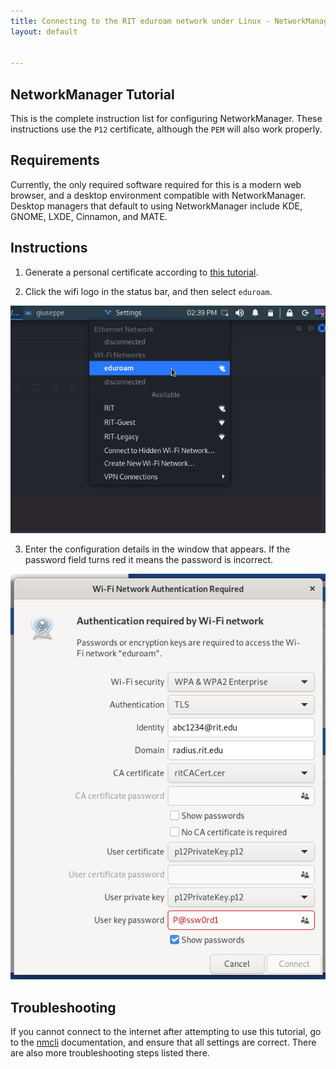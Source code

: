 ```yaml
---
title: Connecting to the RIT eduroam network under Linux - NetworkManager
layout: default


---
```

## NetworkManager Tutorial

This is the complete instruction list for configuring NetworkManager. These instructions use the `P12` certificate, although the `PEM` will also work properly.

## Requirements
Currently, the only required software required for this is a modern web browser, and a desktop environment compatible with NetworkManager. Desktop managers that default to using NetworkManager include KDE, GNOME, LXDE, Cinnamon, and MATE.

## Instructions

1. Generate a personal certificate according to [this tutorial](/certificates.md).

2. Click the wifi logo in the status bar, and then select `eduroam`.

![](/assets/img/eduroam/open-networkmanager.png)

3. Enter the configuration details in the window that appears. If the password field turns red it means the password is incorrect. 

![](/assets/img/eduroam/configure-networkmanager.png)

## Troubleshooting

If you cannot connect to the internet after attempting to use this tutorial, go to the [nmcli](./nmcli.md) documentation, and ensure that all settings are correct. There are also more troubleshooting steps listed there.
